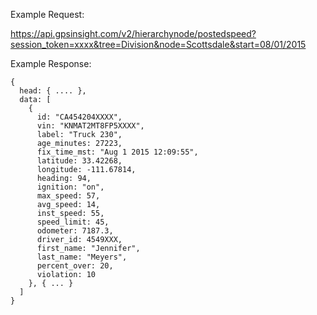 Example Request:

https://api.gpsinsight.com/v2/hierarchynode/postedspeed?session_token=xxxx&tree=Division&node=Scottsdale&start=08/01/2015

Example Response:

    {
      head: { .... },
      data: [
        {
          id: "CA454204XXXX",
          vin: "KNMAT2MT8FP5XXXX",
          label: "Truck 230",
          age_minutes: 27223,
          fix_time_mst: "Aug 1 2015 12:09:55",
          latitude: 33.42268,
          longitude: -111.67814,
          heading: 94,
          ignition: "on",
          max_speed: 57,
          avg_speed: 14,
          inst_speed: 55,
          speed_limit: 45,
          odometer: 7187.3,
          driver_id: 4549XXX,
          first_name: "Jennifer",
          last_name: "Meyers",
          percent_over: 20,
          violation: 10
        }, { ... }
      ]
    }

